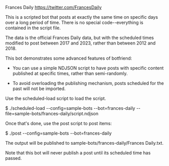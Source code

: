Frances Daily
https://twitter.com/FrancesDaily

This is a scripted bot that posts at exactly the same time on specific
days over a long period of time. There is no special code--everything
is contained in the script file.

The data is the official Frances Daily data, but with the scheduled
times modified to post between 2017 and 2023, rather than between 2012
and 2018.

This bot demonstrates some advanced features of botfriend:

* You can use a simple NDJSON script to have posts with specific
  content published at specific times, rather than semi-randomly.

* To avoid overloading the publishing mechanism, posts scheduled for
  the past will not be imported.

Use the scheduled-load script to load the script.

$ ./scheduled-load --config=sample-bots --bot=frances-daily --file=sample-bots/frances-daily/script.ndjson

Once that's done, use the post script to post items:

$ ./post --config=sample-bots --bot=frances-daily

The output will be published to sample-bots/frances-daily/Frances Daily.txt.

Note that this bot will never publish a post until its scheduled time
has passed.

